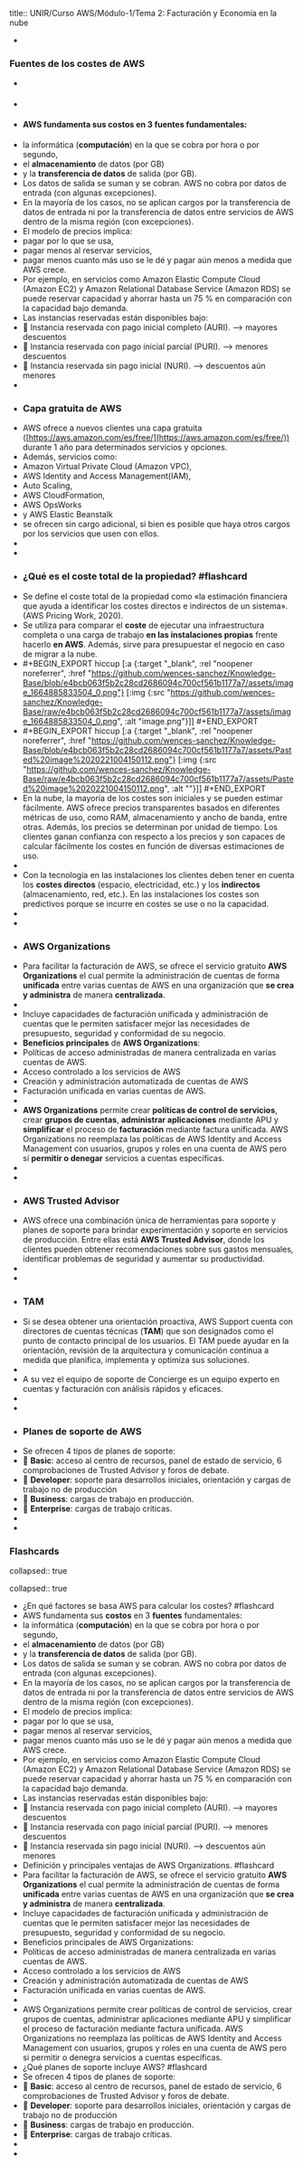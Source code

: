 title:: UNIR/Curso AWS/Módulo-1/Tema 2: Facturación y Economía en la nube

-
### Fuentes de los costes de AWS
-
#### [](https://github.com/wences-sanchez/Knowledge-Base/blob/e4bcb063f5b2c28cd2686094c700cf561b1177a7/pages/UNIR%252FCurso%20AWS%252FM%C3%B3dulo-1%252FTema%202%253A%20Facturaci%C3%B3n%20y%20Econom%C3%ADa%20en%20la%20nube.md#aws-fundamenta-sus-costos-en-3-fuentes-fundamentales)
-
- #### AWS fundamenta sus  **costos**  en 3  **fuentes**  fundamentales:
- la informática (**computación**) en la que se cobra por hora o por segundo,
- el **almacenamiento** de datos (por GB)
- y la **transferencia de datos** de salida (por GB).
- Los datos de salida se suman y se cobran. AWS no cobra por datos de entrada (con algunas excepciones).
- En la mayoría de los casos, no se aplican cargos por la 
  transferencia de datos de entrada ni por la transferencia de datos entre
   servicios de AWS dentro de la misma región (con excepciones).
- El modelo de precios implica:
- pagar por lo que se usa,
- pagar menos al reservar servicios,
- pagar menos cuanto más uso se le dé y pagar aún menos a medida que AWS crece.
- Por ejemplo, en servicios como Amazon Elastic Compute Cloud (Amazon 
  EC2) y Amazon Relational Database Service (Amazon RDS) se puede reservar
   capacidad y ahorrar hasta un 75 % en comparación con la capacidad bajo 
  demanda.
- Las instancias reservadas están disponibles bajo:
-  Instancia reservada con pago inicial completo (AURI). --> mayores descuentos
-  Instancia reservada con pago inicial parcial (PURI). --> menores descuentos
-  Instancia reservada sin pago inicial (NURI). --> descuentos aún menores
-
### [](https://github.com/wences-sanchez/Knowledge-Base/blob/e4bcb063f5b2c28cd2686094c700cf561b1177a7/pages/UNIR%252FCurso%20AWS%252FM%C3%B3dulo-1%252FTema%202%253A%20Facturaci%C3%B3n%20y%20Econom%C3%ADa%20en%20la%20nube.md#capa-gratuita-de-aws)
- ### Capa gratuita de AWS
- AWS ofrece a nuevos clientes una capa gratuita ([https://aws.amazon.com/es/free/](https://aws.amazon.com/es/free/)) durante 1 año para determinados servicios y opciones.
- Además, servicios como:
- Amazon Virtual Private Cloud (Amazon VPC),
- AWS Identity and Access Management(IAM),
- Auto Scaling,
- AWS CloudFormation,
- AWS OpsWorks
- y AWS Elastic Beanstalk
- se ofrecen sin cargo adicional, si bien es posible que haya otros cargos por los servicios que usen con ellos.
-
-
### [](https://github.com/wences-sanchez/Knowledge-Base/blob/e4bcb063f5b2c28cd2686094c700cf561b1177a7/pages/UNIR%252FCurso%20AWS%252FM%C3%B3dulo-1%252FTema%202%253A%20Facturaci%C3%B3n%20y%20Econom%C3%ADa%20en%20la%20nube.md#qué-es-el-coste-total-de-la-propiedad-flashcard)
- ### ¿Qué es el coste total de la propiedad? #flashcard
- Se define el coste total de la propiedad como «la estimación 
  financiera que ayuda a identificar los costes directos e indirectos de 
  un sistema». (AWS Pricing Work, 2020).
- Se utiliza para comparar el **coste** de ejecutar una infraestructura completa o una carga de trabajo **en las instalaciones propias** frente hacerlo **en AWS**. Además, sirve para presupuestar el negocio en caso de migrar a la nube.
- #+BEGIN_EXPORT hiccup
  [:a {:target "_blank", :rel "noopener noreferrer", :href "https://github.com/wences-sanchez/Knowledge-Base/blob/e4bcb063f5b2c28cd2686094c700cf561b1177a7/assets/image_1664885833504_0.png"} [:img {:src "https://github.com/wences-sanchez/Knowledge-Base/raw/e4bcb063f5b2c28cd2686094c700cf561b1177a7/assets/image_1664885833504_0.png", :alt "image.png"}]]
  #+END_EXPORT
- #+BEGIN_EXPORT hiccup
  [:a {:target "_blank", :rel "noopener noreferrer", :href "https://github.com/wences-sanchez/Knowledge-Base/blob/e4bcb063f5b2c28cd2686094c700cf561b1177a7/assets/Pasted%20image%2020221004150112.png"} [:img {:src "https://github.com/wences-sanchez/Knowledge-Base/raw/e4bcb063f5b2c28cd2686094c700cf561b1177a7/assets/Pasted%20image%2020221004150112.png", :alt ""}]]
  #+END_EXPORT
- En la nube, la mayoría de los costes son iniciales y se pueden 
  estimar fácilmente. AWS ofrece precios transparentes basados en 
  diferentes métricas de uso, como RAM, almacenamiento y ancho de banda, 
  entre otras. Además, los precios se determinan por unidad de tiempo. Los
   clientes ganan confianza con respecto a los precios y son capaces de 
  calcular fácilmente los costes en función de diversas estimaciones de 
  uso.
-
- Con la tecnología en las instalaciones los clientes deben tener en cuenta los **costes directos** (espacio, electricidad, etc.) y los **indirectos**
   (almacenamiento, red, etc.). En las instalaciones los costes son 
  predictivos porque se incurre en costes se use o no la capacidad.
-
-
### [](https://github.com/wences-sanchez/Knowledge-Base/blob/e4bcb063f5b2c28cd2686094c700cf561b1177a7/pages/UNIR%252FCurso%20AWS%252FM%C3%B3dulo-1%252FTema%202%253A%20Facturaci%C3%B3n%20y%20Econom%C3%ADa%20en%20la%20nube.md#aws-organizations)
- ### AWS Organizations
- Para facilitar la facturación de AWS, se ofrece el servicio gratuito **AWS Organizations** el cual permite la administración de cuentas de forma **unificada** entre varias cuentas de AWS en una organización que **se crea y administra** de manera **centralizada**.
-
- Incluye capacidades de facturación unificada y administración de 
  cuentas que le permiten satisfacer mejor las necesidades de presupuesto,
   seguridad y conformidad de su negocio.
- **Beneficios principales** de **AWS Organizations**:
- Políticas de acceso administradas de manera centralizada en varias cuentas de AWS.
- Acceso controlado a los servicios de AWS
- Creación y administración automatizada de cuentas de AWS
- Facturación unificada en varias cuentas de AWS.
-
- **AWS Organizations** permite crear **políticas de control de servicios**, crear **grupos de cuentas**, **administrar aplicaciones** mediante APU y **simplificar** el proceso de **facturación**
   mediante factura unificada. AWS Organizations no reemplaza las 
  políticas de AWS Identity and Access Management con usuarios, grupos y 
  roles en una cuenta de AWS pero sí **permitir o denegar** servicios a cuentas específicas.
-
-
### [](https://github.com/wences-sanchez/Knowledge-Base/blob/e4bcb063f5b2c28cd2686094c700cf561b1177a7/pages/UNIR%252FCurso%20AWS%252FM%C3%B3dulo-1%252FTema%202%253A%20Facturaci%C3%B3n%20y%20Econom%C3%ADa%20en%20la%20nube.md#aws-trusted-advisor)
- ### AWS Trusted Advisor
- AWS ofrece una combinación única de herramientas para soporte y 
  planes de soporte para brindar experimentación y soporte en servicios de
   producción. Entre ellas está **AWS Trusted Advisor**, 
  donde los clientes pueden obtener recomendaciones sobre sus gastos 
  mensuales, identificar problemas de seguridad y aumentar su 
  productividad.
-
-
### [](https://github.com/wences-sanchez/Knowledge-Base/blob/e4bcb063f5b2c28cd2686094c700cf561b1177a7/pages/UNIR%252FCurso%20AWS%252FM%C3%B3dulo-1%252FTema%202%253A%20Facturaci%C3%B3n%20y%20Econom%C3%ADa%20en%20la%20nube.md#tam)
- ### TAM
- Si se desea obtener una orientación proactiva, AWS Support cuenta con directores de cuentas técnicas (**TAM**)
   que son designados como el punto de contacto principal de los usuarios.
   El TAM puede ayudar en la orientación, revisión de la arquitectura y 
  comunicación continua a medida que planifica, implementa y optimiza sus 
  soluciones.
-
- A su vez el equipo de soporte de Concierge es un equipo experto en cuentas y facturación con análisis rápidos y eficaces.
-
-
### [](https://github.com/wences-sanchez/Knowledge-Base/blob/e4bcb063f5b2c28cd2686094c700cf561b1177a7/pages/UNIR%252FCurso%20AWS%252FM%C3%B3dulo-1%252FTema%202%253A%20Facturaci%C3%B3n%20y%20Econom%C3%ADa%20en%20la%20nube.md#planes-de-soporte-de-aws)
- ### Planes de soporte de AWS
- Se ofrecen 4 tipos de planes de soporte:
-  **Basic**: acceso al centro de recursos, panel de estado de servicio, 6 comprobaciones de Trusted Advisor y foros de debate.
-  **Developer**: soporte para desarrollos iniciales, orientación y cargas de trabajo no de producción
-  **Business**: cargas de trabajo en producción.
-  **Enterprise**: cargas de trabajo críticas.
-
-
### [](https://github.com/wences-sanchez/Knowledge-Base/blob/e4bcb063f5b2c28cd2686094c700cf561b1177a7/pages/UNIR%252FCurso%20AWS%252FM%C3%B3dulo-1%252FTema%202%253A%20Facturaci%C3%B3n%20y%20Econom%C3%ADa%20en%20la%20nube.md#flashcards)
### Flashcards
collapsed:: true

collapsed:: true
- ¿En qué factores se basa AWS para calcular los costes? #flashcard
- AWS fundamenta sus **costos** en 3 **fuentes** fundamentales:
- la informática (**computación**) en la que se cobra por hora o por segundo,
- el **almacenamiento** de datos (por GB)
- y la **transferencia de datos** de salida (por GB).
- Los datos de salida se suman y se cobran. AWS no cobra por datos de entrada (con algunas excepciones).
- En la mayoría de los casos, no se aplican cargos por la 
  transferencia de datos de entrada ni por la transferencia de datos entre
   servicios de AWS dentro de la misma región (con excepciones).
- El modelo de precios implica:
- pagar por lo que se usa,
- pagar menos al reservar servicios,
- pagar menos cuanto más uso se le dé y pagar aún menos a medida que AWS crece.
- Por ejemplo, en servicios como Amazon Elastic Compute Cloud (Amazon 
  EC2) y Amazon Relational Database Service (Amazon RDS) se puede reservar
   capacidad y ahorrar hasta un 75 % en comparación con la capacidad bajo 
  demanda.
- Las instancias reservadas están disponibles bajo:
-  Instancia reservada con pago inicial completo (AURI). --> mayores descuentos
-  Instancia reservada con pago inicial parcial (PURI). --> menores descuentos
-  Instancia reservada sin pago inicial (NURI). --> descuentos aún menores
- Definición y principales ventajas de AWS Organizations. #flashcard
- Para facilitar la facturación de AWS, se ofrece el servicio gratuito **AWS Organizations** el cual permite la administración de cuentas de forma **unificada** entre varias cuentas de AWS en una organización que **se crea y administra** de manera **centralizada**.
- Incluye capacidades de facturación unificada y administración de 
  cuentas que le permiten satisfacer mejor las necesidades de presupuesto,
   seguridad y conformidad de su negocio.
- Beneficios principales de AWS Organizations:
- Políticas de acceso administradas de manera centralizada en varias cuentas de AWS.
- Acceso controlado a los servicios de AWS
- Creación y administración automatizada de cuentas de AWS
- Facturación unificada en varias cuentas de AWS.
-
- AWS Organizations permite crear políticas de control de servicios, 
  crear grupos de cuentas, administrar aplicaciones mediante APU y 
  simplificar el proceso de facturación mediante factura unificada. AWS 
  Organizations no reemplaza las políticas de AWS Identity and Access 
  Management con usuarios, grupos y roles en una cuenta de AWS pero si 
  permitir o denegra servicios a cuentas específicas.
- ¿Qué planes de soporte incluye AWS? #flashcard
- Se ofrecen 4 tipos de planes de soporte:
-  **Basic**: acceso al centro de recursos, panel de estado de servicio, 6 comprobaciones de Trusted Advisor y foros de debate.
-  **Developer**: soporte para desarrollos iniciales, orientación y cargas de trabajo no de producción
-  **Business**: cargas de trabajo en producción.
-  **Enterprise**: cargas de trabajo críticas.
-
-